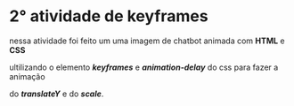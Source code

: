 # 2° atividade de keyframes

nessa atividade foi feito um uma imagem de chatbot animada com **HTML** e **CSS** 


ultilizando o elemento **_keyframes_** e **_animation-delay_** do css para fazer a animação 


do **_translateY_** e do **_scale_**.
